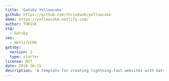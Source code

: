 ```yaml
---
title: 'Gatsby Yellowcake'
github: https://github.com/thriveweb/yellowcake
demo: https://yellowcake.netlify.com/
author: THRIVE
ssg:
  - Gatsby
cms:
  - NetlifyCMS
gatsby:
  version: 2
  type: starter
license: MIT
date: 2018-10-15
description: 'A template for creating lightning-fast websites with Gatsby and Netlify-CMS + Uploadcare intergration.'
---
```

